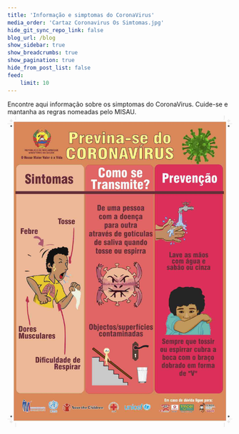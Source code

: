 ```yaml
---
title: 'Informação e simptomas do CoronaVirus'
media_order: 'Cartaz Coronavirus Os Simtomas.jpg'
hide_git_sync_repo_link: false
blog_url: /blog
show_sidebar: true
show_breadcrumbs: true
show_pagination: true
hide_from_post_list: false
feed:
    limit: 10
---
```


Encontre aqui informação sobre os simptomas do CoronaVirus.  Cuide-se e mantanha as regras nomeadas pelo MISAU. 
![](Cartaz%20Coronavirus%20Os%20Simtomas.jpg)